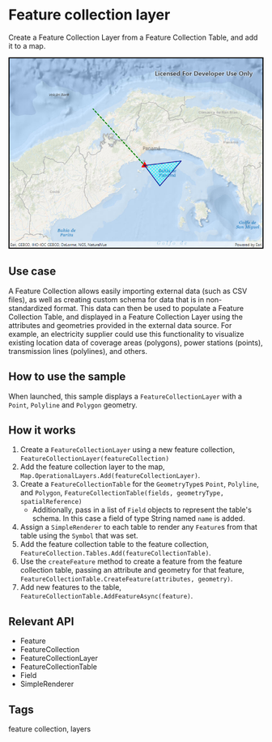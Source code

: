 # Feature collection layer

Create a Feature Collection Layer from a Feature Collection Table, and add it to a map.

![screenshot](CreateFeatureCollectionLayer.jpg)

## Use case

A Feature Collection allows easily importing external data (such as CSV files), as well as creating custom schema for data that is in non-standardized format. This data can then be used to populate a Feature Collection Table, and displayed in a Feature Collection Layer using the attributes and geometries provided in the external data source. For example, an electricity supplier could use this functionality to visualize existing location data of coverage areas (polygons), power stations (points), transmission lines (polylines), and others.

## How to use the sample

When launched, this sample displays a `FeatureCollectionLayer` with a `Point`, `Polyline` and `Polygon` geometry.

## How it works

1. Create a `FeatureCollectionLayer` using a new feature collection, `FeatureCollectionLayer(featureCollection)`
2. Add the feature collection layer to the map, `Map.OperationalLayers.Add(featureCollectionLayer)`.
3. Create a `FeatureCollectionTable` for the `GeometryType`s `Point`, `Polyline`, and `Polygon`, `FeatureCollectionTable(fields, geometryType, spatialReference)`
    * Additionally, pass in a list of `Field` objects to represent the table's schema. In this case a field of type String named `name` is added.
4. Assign a `SimpleRenderer` to each table to render any `Feature`s from that table using the `Symbol` that was set.
5. Add the feature collection table to the feature collection, `FeatureCollection.Tables.Add(featureCollectionTable)`.
6. Use the `createFeature` method to create a feature from the feature collection table, passing an attribute and geometry for that feature, `FeatureCollectionTable.CreateFeature(attributes, geometry)`.
7. Add new features to the table, `FeatureCollectionTable.AddFeatureAsync(feature)`.

## Relevant API

* Feature
* FeatureCollection
* FeatureCollectionLayer
* FeatureCollectionTable
* Field
* SimpleRenderer

## Tags

feature collection, layers
